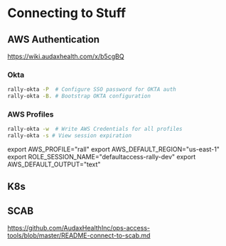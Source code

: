 # Connecting to Stuff

## AWS Authentication
https://wiki.audaxhealth.com/x/b5cgBQ

### Okta
```sh
rally-okta -P  # Configure SSO password for OKTA auth
rally-okta -B. # Bootstrap OKTA configuration
```

### AWS Profiles
```sh
rally-okta -w  # Write AWS Credentials for all profiles
rally-okta -s # View session expiration
```
export AWS_PROFILE="rall"
export AWS_DEFAULT_REGION="us-east-1"
export ROLE_SESSION_NAME="defaultaccess-rally-dev"
export AWS_DEFAULT_OUTPUT="text"

## K8s


## SCAB
https://github.com/AudaxHealthInc/ops-access-tools/blob/master/README-connect-to-scab.md
<!--stackedit_data:
eyJoaXN0b3J5IjpbLTk3MjYyNTA0OCw1MTg5MTcxMzEsLTU2Mj
Y1MTY5Nl19
-->